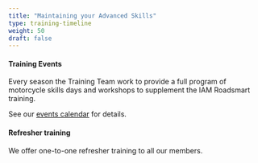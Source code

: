 ```yaml
---
title: "Maintaining your Advanced Skills"
type: training-timeline
weight: 50
draft: false
---
```


<h4 class="h5 mt-0">Training Events</h4>
Every season the Training Team work to provide a full program of motorcycle skills days and workshops to supplement the IAM Roadsmart training.

See our [events calendar](/event_types/training/ "Find out details of forthcoming training events") for details.

<h4 class="h5 mt-0">Refresher training</h4>
We offer one-to-one refresher training to all our members.
